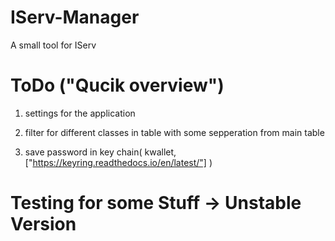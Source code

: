 # IServ-Manager
A small tool for IServ

# ToDo ("Qucik overview")

1. settings for the application

2. filter for different classes in table with some sepperation from main table

3. save password in key chain( kwallet, ["https://keyring.readthedocs.io/en/latest/"] )

# Testing for some Stuff -> Unstable Version
